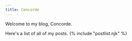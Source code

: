 ```yaml
---
title: Concorde
---
```

Welcome to my blog, Concorde.

Here's a list of all of my posts.
{% include "postlist.njk" %}